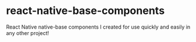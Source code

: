 # react-native-base-components
React Native native-base components I created for use quickly and easily in any other project! 
